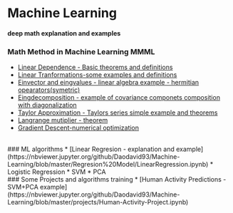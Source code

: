 # Machine Learning 
#### deep math explanation and examples 

### Math Method in Machine Learning  MMML
 * [Linear Dependence - Basic theorems and definitions](https://nbviewer.jupyter.org/github/Daodavid93/Machine-Learning/blob/master/math/Lear%20dependecy.Deffs%20and%20Theorems.ipynb)
 * [Linear Tranformations-some examples and definitions](https://nbviewer.jupyter.org/github/Daodavid93/Machine-Learning/blob/master/math/Linear%20Transformation.ipynb)
 * [Einvector and eingvalues - linear algebra example - hermitian opearators(symetric) ](https://nbviewer.jupyter.org/github/Daodavid93/MachineLearning/blob/master/math/Eigenvalues%20and%20Eigenvectors.ipynb)
 * [Eingdecomposition - example of covariance componets composition with diagonalization](https://nbviewer.jupyter.org/github/Daodavid93/MachineLearning/blob/master/math/Eigendecomposition%20of%20a%20covariance%20matrix.ipynb) 
 * [Taylor Approximation - Taylors series simple example and theorems](https://nbviewer.jupyter.org/github/Daodavid93/Machine-Learning/blob/master/math/Tailor%20approximation.ipynb)
 * [Langrange mutiplier - theorem](https://github.com/Daodavid93/Machine-Learning/blob/master/Clasification/SVN/Langrange%20mutipliers.ipynb) 
 * [Gradient Descent-numerical optimization](https://github.com/Daodavid93/Machine-Learning/blob/master/math/gradient%20descent.ipynb)
 
 
<br> 
### ML algorithms
 * [Linear Regresion - explanation and example](https://nbviewer.jupyter.org/github/Daodavid93/Machine-Learning/blob/master/Regresion%20Model/LinearRegression.ipynb)
 * Logistic Regression
 * SVM
 * PCA
 
 
 <br>
 ### Some Projects and algorithms training
 * [Human Activity Predictions -SVM+PCA example](https://nbviewer.jupyter.org/github/Daodavid93/Machine-Learning/blob/master/projects/Human-Activity-Project.ipynb)
 

       
        
